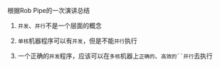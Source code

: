 根据Rob Pipe的一次演讲总结

1. `并发`、`并行`不是一个层面的概念

1. `单核`机器程序可以有`并发`，但是不能`并行`执行

1. 一个正确的`并发`程序，应该可以在`多核`机器上`正确的`、`高效的``并行`去执行
